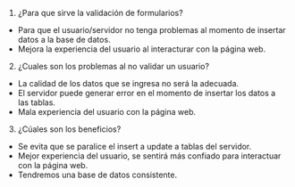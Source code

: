 1. ¿Para que sirve la validación de formularios?
- Para que el usuario/servidor no tenga problemas al momento de insertar datos a la base de datos.
- Mejora la experiencia del usuario al interacturar con la página web.

2. ¿Cuales son los problemas al no validar un usuario?
- La calidad de los datos que se ingresa no será la adecuada.
- El servidor puede generar error en el momento de insertar los datos a las tablas.
- Mala experiencia del usuario con la página web.

3. ¿Cúales son los beneficios?
- Se evita que se paralice el insert a update a tablas del servidor.
- Mejor experiencia del usuario, se sentirá más confiado para interactuar con la página web.
- Tendremos una base de datos consistente.